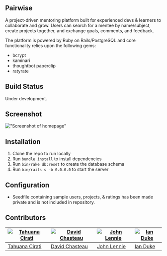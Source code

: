 ## Pairwise
A project-driven mentoring platform built for experienced devs & learners to collaborate and grow. Users can search for a mentee by name/subject, create projects together, and exchange goals, comments, and feedback.

The platform is powered by Ruby on Rails/PostgreSQL and core functionality relies upon the following gems:
- bcrypt
- kaminari
- thoughtbot paperclip
- ratyrate

## Build Status
Under development.

## Screenshot
!["Screenshot of homepage"](https://raw.githubusercontent.com/1andee/pairwise/master/docs/homepage.png)

## Installation
1. Clone the repo to run locally
2. Run `bundle install` to install dependencies
3. Run `bin/rake db:reset` to create the database schema
4. Run `bin/rails s -b 0.0.0.0` to start the server

## Configuration
- Seedfile containing sample users, projects, & ratings has been made private and is not included in repository.

## Contributors

[![Tahuana Cirati](https://avatars1.githubusercontent.com/u/26929216?v=4&s=400)](https://github.com/tahuana) | [![David Chasteau](https://avatars2.githubusercontent.com/u/7122254?v=4&s=400)](https://github.com/Chasteau) | [![John Lennie](https://avatars2.githubusercontent.com/u/25914398?v=4&s=400)](https://github.com/john-lennie) | [![Ian Duke](https://avatars2.githubusercontent.com/u/16829276?v=3&s=400)](https://github.com/1andee)
---|---|---|---
[Tahuana Cirati](https://github.com/tahuana) | [David Chasteau](https://github.com/Chasteau) | [John Lennie](https://github.com/john-lennie) | [Ian Duke](https://github.com/1andee)

